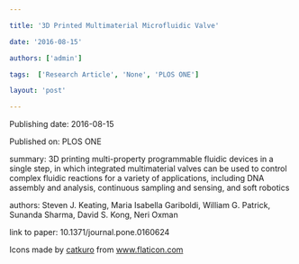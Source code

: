 ---
title: '3D Printed Multimaterial Microfluidic Valve'
date: '2016-08-15'
authors: ['admin']
tags:  ['Research Article', 'None', 'PLOS ONE']
layout: 'post'
---
Publishing date: 2016-08-15

Published on: PLOS ONE

summary: 3D printing multi-property programmable fluidic devices in a single step, in which integrated multimaterial valves can be used to control complex fluidic reactions for a variety of applications, including DNA assembly and analysis, continuous sampling and sensing, and soft robotics

authors: Steven J. Keating, Maria Isabella Gariboldi, William G. Patrick, Sunanda Sharma, David S. Kong, Neri Oxman

link to paper: 10.1371/journal.pone.0160624

Icons made by <a href="https://www.flaticon.com/free-icon/bookshelves_3576884" title="catkuro">catkuro</a> from <a href="https://www.flaticon.com/" title="Flaticon"> www.flaticon.com</a>